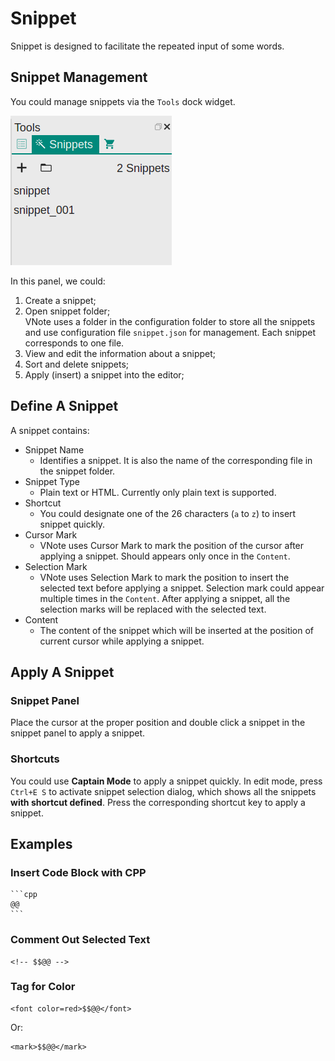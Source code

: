 # Snippet
Snippet is designed to facilitate the repeated input of some words.

## Snippet Management
You could manage snippets via the `Tools` dock widget.

![](_v_images/_1517130666_1123329589.png)

In this panel, we could:

1. Create a snippet;
2. Open snippet folder;  
VNote uses a folder in the configuration folder to store all the snippets and use configuration file `snippet.json` for management. Each snippet corresponds to one file.
3. View and edit the information about a snippet;
4. Sort and delete snippets;
5. Apply (insert) a snippet into the editor;

## Define A Snippet
A snippet contains:

- Snippet Name
    - Identifies a snippet. It is also the name of the corresponding file in the snippet folder.
- Snippet Type
    - Plain text or HTML. Currently only plain text is supported.
- Shortcut
    - You could designate one of the 26 characters (`a` to `z`) to insert snippet quickly.
- Cursor Mark
    - VNote uses Cursor Mark to mark the position of the cursor after applying a snippet. Should appears only once in the `Content`.
- Selection Mark
    - VNote uses Selection Mark to mark the position to insert the selected text before applying a snippet. Selection mark could appear multiple times in the `Content`. After applying a snippet, all the selection marks will be replaced with the selected text.
- Content
    - The content of the snippet which will be inserted at the position of current cursor while applying a snippet.

## Apply A Snippet
### Snippet Panel
Place the cursor at the proper position and double click a snippet in the snippet panel to apply a snippet.

### Shortcuts
You could use **Captain Mode** to apply a snippet quickly. In edit mode, press `Ctrl+E S` to activate snippet selection dialog, which shows all the snippets **with shortcut defined**. Press the corresponding shortcut key to apply a snippet.

## Examples
### Insert Code Block with CPP
    ```cpp
    @@
    ```

### Comment Out Selected Text
```
<!-- $$@@ -->
```

### Tag for Color
```
<font color=red>$$@@</font>
```

Or:

```
<mark>$$@@</mark>
```